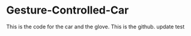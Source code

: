 # Gesture-Controlled-Car
This is the code for the car and the glove. This is the github. update test
